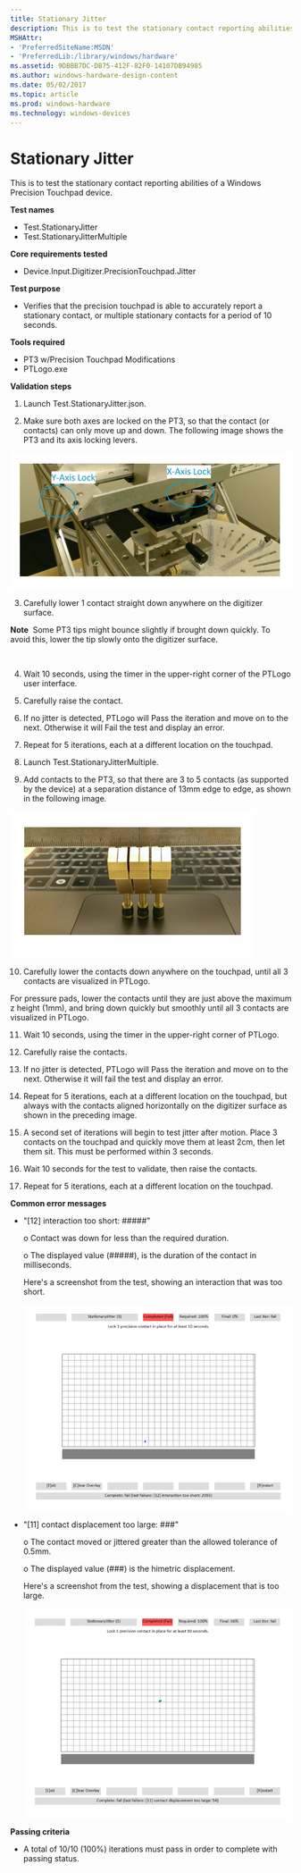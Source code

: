 ```yaml
---
title: Stationary Jitter
description: This is to test the stationary contact reporting abilities of a Windows Precision Touchpad device.
MSHAttr:
- 'PreferredSiteName:MSDN'
- 'PreferredLib:/library/windows/hardware'
ms.assetid: 9DBBB7DC-DB75-412F-82F0-14107DB94985
ms.author: windows-hardware-design-content
ms.date: 05/02/2017
ms.topic: article
ms.prod: windows-hardware
ms.technology: windows-devices
---
```


# Stationary Jitter


This is to test the stationary contact reporting abilities of a Windows Precision Touchpad device.

**Test names**

-   Test.StationaryJitter
-   Test.StationaryJitterMultiple

**Core requirements tested**

-   Device.Input.Digitizer.PrecisionTouchpad.Jitter

**Test purpose**

-   Verifies that the precision touchpad is able to accurately report a stationary contact, or multiple stationary contacts for a period of 10 seconds.

**Tools required**

-   PT3 w/Precision Touchpad Modifications
-   PTLogo.exe

**Validation steps**

1. Launch Test.StationaryJitter.json.

2. Make sure both axes are locked on the PT3, so that the contact (or contacts) can only move up and down. The following image shows the PT3 and its axis locking levers.

![image from the stationary jitter test for a windows precision touchpad device, showing the axis lock levers on the pt3 device.](../images/precision-test-axislock.png)

3. Carefully lower 1 contact straight down anywhere on the digitizer surface.

**Note**  Some PT3 tips might bounce slightly if brought down quickly. To avoid this, lower the tip slowly onto the digitizer surface.

 

4. Wait 10 seconds, using the timer in the upper-right corner of the PTLogo user interface.

5. Carefully raise the contact.

6. If no jitter is detected, PTLogo will Pass the iteration and move on to the next. Otherwise it will Fail the test and display an error.

7. Repeat for 5 iterations, each at a different location on the touchpad.

8. Launch Test.StationaryJitterMultiple.

9. Add contacts to the PT3, so that there are 3 to 5 contacts (as supported by the device) at a separation distance of 13mm edge to edge, as shown in the following image.

![image from the stationary jitter test for a windows precision touchpad device, showing the setup for using multiple contacts.](../images/precision-test-3contact.png)

10. Carefully lower the contacts down anywhere on the touchpad, until all 3 contacts are visualized in PTLogo.

For pressure pads, lower the contacts until they are just above the maximum z height (1mm), and bring down quickly but smoothly until all 3 contacts are visualized in PTLogo.

11. Wait 10 seconds, using the timer in the upper-right corner of PTLogo.

12. Carefully raise the contacts.

13. If no jitter is detected, PTLogo will Pass the iteration and move on to the next. Otherwise it will fail the test and display an error.

14. Repeat for 5 iterations, each at a different location on the touchpad, but always with the contacts aligned horizontally on the digitizer surface as shown in the preceding image.

15. A second set of iterations will begin to test jitter after motion. Place 3 contacts on the touchpad and quickly move them at least 2cm, then let them sit. This must be performed within 3 seconds.

16. Wait 10 seconds for the test to validate, then raise the contacts.

17. Repeat for 5 iterations, each at a different location on the touchpad.

**Common error messages**

-   "\[12\] interaction too short: \#\#\#\#\#"

    o Contact was down for less than the required duration.

    o The displayed value (\#\#\#\#\#), is the duration of the contact in milliseconds.

    Here's a screenshot from the test, showing an interaction that was too short.

    ![screenshot from the stationary jitter test for a windows precision touchpad device, showing an interaction that was too short.](../images/precision-test-shortinteract.png)

-   "\[11\] contact displacement too large: \#\#\#"

    o The contact moved or jittered greater than the allowed tolerance of 0.5mm.

    o The displayed value (\#\#\#) is the himetric displacement.

    Here's a screenshot from the test, showing a displacement that is too large.

    ![screenshot from the stationary jitter test for a windows precision touchpad device, showing a displacement that is too large.](../images/precision-test-largedisp.png)

**Passing criteria**

-   A total of 10/10 (100%) iterations must pass in order to complete with passing status.

 

 






